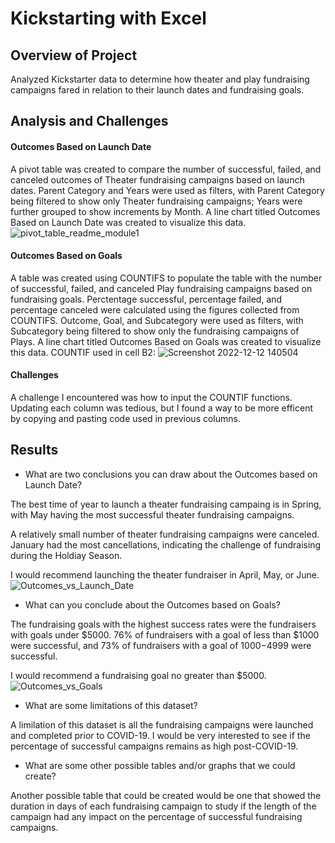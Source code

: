 # Kickstarting with Excel

## Overview of Project
Analyzed Kickstarter data to determine how theater and play fundraising campaigns fared in relation to their launch dates and fundraising goals.

## Analysis and Challenges
#### Outcomes Based on Launch Date 
A pivot table was created to compare the number of successful, failed, and canceled outcomes of Theater fundraising campaigns based on launch dates.  Parent Category and Years were used as filters, with Parent Category being filtered to show only Theater fundraising campaigns; Years were further grouped to show increments by Month.  A line chart titled Outcomes Based on Launch Date was created to visualize this data.
![pivot_table_readme_module1][def]

#### Outcomes Based on Goals
A table was created using COUNTIFS to populate the table with the number of successful, failed, and canceled Play fundraising campaigns based on fundraising goals.  Perctentage successful, percentage failed, and percentage canceled were calculated using the figures collected from COUNTIFS.  Outcome, Goal, and Subcategory were used as filters, with Subcategory being filtered to show only the fundraising campaigns of Plays. A line chart titled Outcomes Based on Goals was created to visualize this data.
COUNTIF used in cell B2:
![Screenshot 2022-12-12 140504](https://user-images.githubusercontent.com/113741694/207132390-69304615-2a1f-4c6d-bd87-cac7ae3e6196.png)



#### Challenges
A challenge I encountered was how to input the COUNTIF functions.  Updating each column was tedious, but I found a way to be more efficent by copying and pasting code used in previous columns.

## Results

- What are two conclusions you can draw about the Outcomes based on Launch Date?

The best time of year to launch a theater fundraising campaing is in Spring, with May having the most successful theater fundraising campaigns.

A relatively small number of theater fundraising campaigns were canceled.  January had the most cancellations, indicating the challenge of fundraising during the Holdiay Season.

I would recommend launching the theater fundraiser in April, May, or June.
![Outcomes_vs_Launch_Date](https://user-images.githubusercontent.com/113741694/207134556-b2b334e0-7570-4822-9a1f-4deb4be2c40b.png)


- What can you conclude about the Outcomes based on Goals?

The fundraising goals with the highest success rates were the fundraisers with goals under $5000. 76% of fundraisers with a goal of less than $1000 were successful, and 73% of fundraisers with a goal of $1000-$4999 were successful.  

I would recommend a fundraising goal no greater than $5000.
![Outcomes_vs_Goals](https://user-images.githubusercontent.com/113741694/207134451-e873776e-0262-4c2d-8ae5-e7d42913dc65.png)

- What are some limitations of this dataset?

A limilation of this dataset is all the fundraising campaigns were launched and completed prior to COVID-19.  I would be very interested to see if the percentage of successful campaigns remains as high post-COVID-19.

- What are some other possible tables and/or graphs that we could create?

Another possible table that could be created would be one that showed the duration in days of each fundraising campaign to study if the length of the campaign had any impact on the percentage of successful fundraising campaigns.


[def]: https://user-images.githubusercontent.com/113741694/207129424-6f25f9f8-3e2a-4420-bb02-1771b20406fd.png
[def2]: https://user-images.githubusercontent.com/113741694/207131964-b5137044-9102-4ec4-9e62-9572afb05138.png